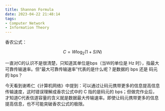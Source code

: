 ```yaml
---
title: Shannon Formula
date: 2023-04-22 21:48:14
tags: 
- Computer Network
- Information Theory
---
```

香农公式：

$$
C = W\log_{2}{\left(1+S/N\right)}
$$

一直对C的认识不是很清楚，只知道其单位是bps（当W的单位是 Hz 时），指最大可靠传输速率。但“最大可靠传输速率”代表的是什么呢？是数据的 bps 还是 码元的 bps？

今天看到谢希仁《计算机网络》中提到：可以通过让码元携带更多的信息提高信息传输速度，这时错误理解成香农公式中的 C 指的是码元的 bps；但做完作业后，才知道C代表信道容量的含义就是数据最大传输速率。即使让码元携带更多的信息提高信息，也不可能突破香农公式的极限。
